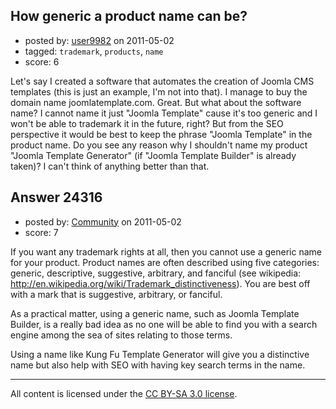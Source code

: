 ## How generic a product name can be?

- posted by: [user9982](https://stackexchange.com/users/-1/9982-user9982) on 2011-05-02
- tagged: `trademark`, `products`, `name`
- score: 6

Let's say I created a software that automates the creation of Joomla CMS templates (this is just an example, I'm not into that). I manage to buy the domain name joomlatemplate.com. Great. But what about the software name? I cannot name it just "Joomla Template" cause it's too generic and I won't be able to trademark it in the future, right? But from the SEO perspective it would be best to keep the phrase "Joomla Template" in the product name. Do you see any reason why I shouldn't name my product "Joomla Template Generator" (if "Joomla Template Builder" is already taken)? I can't think of anything better than that.


## Answer 24316

- posted by: [Community](https://stackexchange.com/users/-1/-1-community) on 2011-05-02
- score: 7

If you want any trademark rights at all, then you cannot use a generic name for your product.  Product names are often described using five categories: generic, descriptive, suggestive, arbitrary, and fanciful (see wikipedia: http://en.wikipedia.org/wiki/Trademark_distinctiveness).  You are best off with a mark that is suggestive, arbitrary, or fanciful.

As a practical matter, using a generic name, such as Joomla Template Builder, is a really bad idea as no one will be able to find you with a search engine among the sea of sites relating to those terms.

Using a name like Kung Fu Template Generator will give you a distinctive name but also help with SEO with having key search terms in the name.



---

All content is licensed under the [CC BY-SA 3.0 license](https://creativecommons.org/licenses/by-sa/3.0/).
